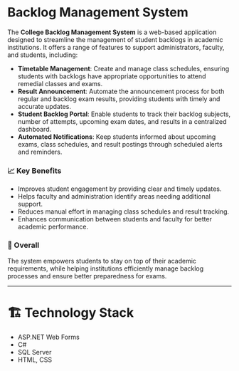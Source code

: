 # Backlog Management System

The **College Backlog Management System** is a web-based application designed to streamline the management of student backlogs in academic institutions. It offers a range of features to support administrators, faculty, and students, including:

- **Timetable Management**: Create and manage class schedules, ensuring students with backlogs have appropriate opportunities to attend remedial classes and exams.
- **Result Announcement**: Automate the announcement process for both regular and backlog exam results, providing students with timely and accurate updates.
- **Student Backlog Portal**: Enable students to track their backlog subjects, number of attempts, upcoming exam dates, and results in a centralized dashboard.
- **Automated Notifications**: Keep students informed about upcoming exams, class schedules, and result postings through scheduled alerts and reminders.

### 📈 Key Benefits
- Improves student engagement by providing clear and timely updates.
- Helps faculty and administration identify areas needing additional support.
- Reduces manual effort in managing class schedules and result tracking.
- Enhances communication between students and faculty for better academic performance.

### 🎯 Overall
The system empowers students to stay on top of their academic requirements, while helping institutions efficiently manage backlog processes and ensure better preparedness for exams.

---

# 🏗 Technology Stack
- ASP.NET Web Forms
- C#
- SQL Server
- HTML, CSS



